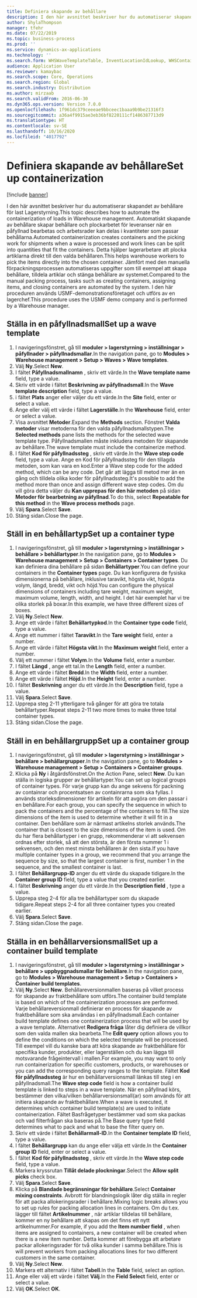 ```yaml
---
title: Definiera skapande av behållare
description: I den här avsnittet beskriver hur du automatiserar skapandet av behållare för last Lagerstyrning.
author: ShylaThompson
manager: tfehr
ms.date: 07/22/2019
ms.topic: business-process
ms.prod: ''
ms.service: dynamics-ax-applications
ms.technology: ''
ms.search.form: WHSWaveTemplateTable, InventLocationIdLookup, WHSContainerType, WHSContainerGroup, WHSContainerizationTable, WHSContainerizationBreak, WHSCreateContainerBreak, WHSContainerStructure, WHSContainerTable, WHSContainerizatonHistory, WHSContainerPackingPolicyChange, WHSManifestShipmentContainers, WHSAllowedContainerTypeGroup, WHSPostMethod, WHSContainerCreateDialog, WHSContainerCloseDiag, WHSContainer
audience: Application User
ms.reviewer: kamaybac
ms.search.scope: Core, Operations
ms.search.region: Global
ms.search.industry: Distribution
ms.author: mirzaab
ms.search.validFrom: 2016-06-30
ms.dyn365.ops.version: Version 7.0.0
ms.openlocfilehash: 1f961dc379ceeeae9bbceec1baaa9b9be21316f3
ms.sourcegitcommit: a36a4f9915ae3eb36bf8220111cf1486387713d9
ms.translationtype: HT
ms.contentlocale: sv-SE
ms.lasthandoff: 10/16/2020
ms.locfileid: "4017792"
---
```

# <a name="set-up-containerization"></a><span data-ttu-id="50428-103">Definiera skapande av behållare</span><span class="sxs-lookup"><span data-stu-id="50428-103">Set up containerization</span></span>

[!include [banner](../../includes/banner.md)]

<span data-ttu-id="50428-104">I den här avsnittet beskriver hur du automatiserar skapandet av behållare för last Lagerstyrning.</span><span class="sxs-lookup"><span data-stu-id="50428-104">This topic describes how to automate the containerization of loads in Warehouse management.</span></span> <span data-ttu-id="50428-105">Automatiskt skapande av behållare skapar behållare och plockarbetet för leveranser när en påfyllnad bearbetas och arbetsrader kan delas i kvantiteter som passar behållarna.</span><span class="sxs-lookup"><span data-stu-id="50428-105">Automated containerization creates containers and the picking work for shipments when a wave is processed and work lines can be split into quantities that fit the containers.</span></span> <span data-ttu-id="50428-106">Detta hjälper lagerarbetare att plocka artiklarna direkt till den valda behållaren.</span><span class="sxs-lookup"><span data-stu-id="50428-106">This helps warehouse workers to pick the items directly into the chosen container.</span></span> <span data-ttu-id="50428-107">Jämfört med den manuella förpackningsprocessen automatiseras uppgifter som till exempel att skapa behållare, tilldela artiklar och stänga behållare av systemet.</span><span class="sxs-lookup"><span data-stu-id="50428-107">Compared to the manual packing process, tasks such as creating containers, assigning items, and closing containers are automated by the system.</span></span> <span data-ttu-id="50428-108">I den här proceduren används USMF-demonstrationsföretaget och utförs av en lagerchef.</span><span class="sxs-lookup"><span data-stu-id="50428-108">This procedure uses the USMF demo company and is performed by a Warehouse manager.</span></span>


## <a name="set-up-a-wave-template"></a><span data-ttu-id="50428-109">Ställa in en påfyllnadsmall</span><span class="sxs-lookup"><span data-stu-id="50428-109">Set up a wave template</span></span>
1. <span data-ttu-id="50428-110">I navigeringsfönstret, gå till **moduler > lagerstyrning > inställningar > påfyllnader > påfyllnadsmallar**.</span><span class="sxs-lookup"><span data-stu-id="50428-110">In the navigation pane, go to **Modules > Warehouse management > Setup > Waves > Wave templates**.</span></span>
2. <span data-ttu-id="50428-111">Välj **Ny**.</span><span class="sxs-lookup"><span data-stu-id="50428-111">Select **New**.</span></span>
3. <span data-ttu-id="50428-112">I fältet **Påfyllnadsmallnamn** , skriv ett värde.</span><span class="sxs-lookup"><span data-stu-id="50428-112">In the **Wave template name** field, type a value.</span></span>
4. <span data-ttu-id="50428-113">Skriv ett värde i fältet **Beskrivning av påfyllnadsmall**.</span><span class="sxs-lookup"><span data-stu-id="50428-113">In the **Wave template description** field, type a value.</span></span>
5. <span data-ttu-id="50428-114">i fältet **Plats** anger eller väljer du ett värde.</span><span class="sxs-lookup"><span data-stu-id="50428-114">In the **Site** field, enter or select a value.</span></span>
6. <span data-ttu-id="50428-115">Ange eller välj ett värde i fältet **Lagerställe**.</span><span class="sxs-lookup"><span data-stu-id="50428-115">In the **Warehouse** field, enter or select a value.</span></span>
7. <span data-ttu-id="50428-116">Visa avsnittet **Metoder**.</span><span class="sxs-lookup"><span data-stu-id="50428-116">Expand the **Methods** section.</span></span> <span data-ttu-id="50428-117">Fönstret **Valda metoder** visar metoderna för den valda påfyllnadsmallstypen.</span><span class="sxs-lookup"><span data-stu-id="50428-117">The **Selected methods** pane lists the methods for the selected wave template type.</span></span> <span data-ttu-id="50428-118">Påfyllnadsmallen måste inkludera metoden för skapande av behållare.</span><span class="sxs-lookup"><span data-stu-id="50428-118">The wave template must include the containerize method.</span></span>  
8. <span data-ttu-id="50428-119">I fältet **Kod för påfyllnadssteg** , skriv ett värde.</span><span class="sxs-lookup"><span data-stu-id="50428-119">In the **Wave step code** field, type a value.</span></span> <span data-ttu-id="50428-120">Ange en Kod för påfyllnadssteg för den tillagda metoden, som kan vara en kod.</span><span class="sxs-lookup"><span data-stu-id="50428-120">Enter a Wave step code for the added method, which can be any code.</span></span> <span data-ttu-id="50428-121">Det går att lägga till metod mer än en gång och tilldela olika koder för påfyllnadssteg.</span><span class="sxs-lookup"><span data-stu-id="50428-121">It's possible to add the method more than once and assign different wave step codes.</span></span> <span data-ttu-id="50428-122">Om du vill göra detta väljer du **Kan upprepas för den här metoden** på sidan **Metoder för bearbetning av påfyllnad**.</span><span class="sxs-lookup"><span data-stu-id="50428-122">To do this, select **Repeatable for this method** in the **Wave process methods** page.</span></span>  
9. <span data-ttu-id="50428-123">Välj **Spara**.</span><span class="sxs-lookup"><span data-stu-id="50428-123">Select **Save**.</span></span>
10. <span data-ttu-id="50428-124">Stäng sidan.</span><span class="sxs-lookup"><span data-stu-id="50428-124">Close the page.</span></span>

## <a name="set-up-a-container-type"></a><span data-ttu-id="50428-125">Ställ in en behållartyp</span><span class="sxs-lookup"><span data-stu-id="50428-125">Set up a container type</span></span>
1. <span data-ttu-id="50428-126">I navigeringsfönstret, gå till **moduler > lagerstyrning > inställningar > behållare > behållartyper**.</span><span class="sxs-lookup"><span data-stu-id="50428-126">In the navigation pane, go to **Modules > Warehouse management > Setup > Containers > Container types**.</span></span> <span data-ttu-id="50428-127">Du kan definiera dina behållare på sidan **Behållartyper**.</span><span class="sxs-lookup"><span data-stu-id="50428-127">You can define your containers in the **Container types** page.</span></span> <span data-ttu-id="50428-128">Du kan konfigurera de fysiska dimensionerna på behållare, inklusive taravikt, högsta vikt, högsta volym, längd, bredd, vikt och höjd.</span><span class="sxs-lookup"><span data-stu-id="50428-128">You can configure the physical dimensions of containers including tare weight, maximum weight, maximum volume, length, width, and height.</span></span> <span data-ttu-id="50428-129">I det här exemplet har vi tre olika storlek på boxar.</span><span class="sxs-lookup"><span data-stu-id="50428-129">In this example, we have three different sizes of boxes.</span></span>  
2. <span data-ttu-id="50428-130">Välj **Ny**.</span><span class="sxs-lookup"><span data-stu-id="50428-130">Select **New**.</span></span>
3. <span data-ttu-id="50428-131">Ange ett värde i fältet **Behållartypkod**.</span><span class="sxs-lookup"><span data-stu-id="50428-131">In the **Container type code** field, type a value.</span></span>
4. <span data-ttu-id="50428-132">Ange ett nummer i fältet **Taravikt**.</span><span class="sxs-lookup"><span data-stu-id="50428-132">In the **Tare weight** field, enter a number.</span></span>
5. <span data-ttu-id="50428-133">Ange ett värde i fältet **Högsta vikt**.</span><span class="sxs-lookup"><span data-stu-id="50428-133">In the **Maximum weight** field, enter a number.</span></span>
6. <span data-ttu-id="50428-134">Välj ett nummer i fältet **Volym**.</span><span class="sxs-lookup"><span data-stu-id="50428-134">In the **Volume** field, enter a number.</span></span>
7. <span data-ttu-id="50428-135">I fältet **Längd** , ange ett tal.</span><span class="sxs-lookup"><span data-stu-id="50428-135">In the **Length** field, enter a number.</span></span>
8. <span data-ttu-id="50428-136">Ange ett värde i fältet **Bredd**.</span><span class="sxs-lookup"><span data-stu-id="50428-136">In the **Width** field, enter a number.</span></span>
9. <span data-ttu-id="50428-137">Ange ett värde i fältet **Höjd**.</span><span class="sxs-lookup"><span data-stu-id="50428-137">In the **Height** field, enter a number.</span></span>
10. <span data-ttu-id="50428-138">I fältet **Beskrivning** anger du ett värde.</span><span class="sxs-lookup"><span data-stu-id="50428-138">In the **Description** field, type a value.</span></span>
11. <span data-ttu-id="50428-139">Välj **Spara**.</span><span class="sxs-lookup"><span data-stu-id="50428-139">Select **Save**.</span></span>
13. <span data-ttu-id="50428-140">Upprepa steg 2-11 ytterligare två gånger för att göra tre totala behållartyper.</span><span class="sxs-lookup"><span data-stu-id="50428-140">Repeat steps 2-11 two more times to make three total container types.</span></span>
14. <span data-ttu-id="50428-141">Stäng sidan.</span><span class="sxs-lookup"><span data-stu-id="50428-141">Close the page.</span></span>

## <a name="set-up-a-container-group"></a><span data-ttu-id="50428-142">Ställ in en behållargrupp</span><span class="sxs-lookup"><span data-stu-id="50428-142">Set up a container group</span></span>
1. <span data-ttu-id="50428-143">I navigeringsfönstret, gå till **moduler > lagerstyrning > inställningar > behållare > behållargrupper**.</span><span class="sxs-lookup"><span data-stu-id="50428-143">In the navigation pane, go to **Modules > Warehouse management > Setup > Containers > Container groups**.</span></span>
2. <span data-ttu-id="50428-144">Klicka på **Ny** i åtgärdsfönstret.</span><span class="sxs-lookup"><span data-stu-id="50428-144">On the Action Pane, select **New**.</span></span> <span data-ttu-id="50428-145">Du kan ställa in logiska grupper av behållartyper.</span><span class="sxs-lookup"><span data-stu-id="50428-145">You can set up logical groups of container types.</span></span> <span data-ttu-id="50428-146">För varje grupp kan du ange sekvens för packning av containrar och procentsatsen av containrarna som ska fyllas. I används storleksdimensioner för artikeln för att avgöra om den passar i en behållare.</span><span class="sxs-lookup"><span data-stu-id="50428-146">For each group, you can specify the sequence in which to pack the containers and the percentage of the containers to fill.The size dimensions of the item is used to determine whether it will fit in a container.</span></span> <span data-ttu-id="50428-147">Den behållare som är närmast artikelns storlek används.</span><span class="sxs-lookup"><span data-stu-id="50428-147">The container that is closest to the size dimensions of the item is used.</span></span> <span data-ttu-id="50428-148">Om du har flera behållartyper i en grupp, rekommenderar vi att sekvensen ordnas efter storlek, så att den största, är den första nummer 1 i sekvensen, och den mest minsta behållaren är den sista.</span><span class="sxs-lookup"><span data-stu-id="50428-148">If you have multiple container types in a group, we recommend that you arrange the sequence by size, so that the largest container is first, number 1 in the sequence, and the smallest container is last.</span></span>    
3. <span data-ttu-id="50428-149">I fältet **Behållargrupp-ID** anger du ett värde du skapade tidigare.</span><span class="sxs-lookup"><span data-stu-id="50428-149">In the **Container group ID** field, type a value that you created earlier.</span></span>
4. <span data-ttu-id="50428-150">I fältet **Beskrivning** anger du ett värde.</span><span class="sxs-lookup"><span data-stu-id="50428-150">In the **Description field** , type a value.</span></span>
5. <span data-ttu-id="50428-151">Upprepa steg 2-4 för alla tre behållartyper som du skapade tidigare.</span><span class="sxs-lookup"><span data-stu-id="50428-151">Repeat steps 2-4 for all three container types you created earlier.</span></span>
6. <span data-ttu-id="50428-152">Välj **Spara**.</span><span class="sxs-lookup"><span data-stu-id="50428-152">Select **Save**.</span></span>
7. <span data-ttu-id="50428-153">Stäng sidan.</span><span class="sxs-lookup"><span data-stu-id="50428-153">Close the page.</span></span>

## <a name="set-up-a-container-build-template"></a><span data-ttu-id="50428-154">Ställa in en behållarversionsmall</span><span class="sxs-lookup"><span data-stu-id="50428-154">Set up a container build template</span></span>
1. <span data-ttu-id="50428-155">I navigeringsfönstret, gå till **moduler > lagerstyrning > inställningar > behållare > uppbyggnadsmallar för behållare**.</span><span class="sxs-lookup"><span data-stu-id="50428-155">In the navigation pane, go to **Modules > Warehouse management > Setup > Containers > Container build templates**.</span></span>
2. <span data-ttu-id="50428-156">Välj **Ny**.</span><span class="sxs-lookup"><span data-stu-id="50428-156">Select **New**.</span></span> <span data-ttu-id="50428-157">Behållareversionmallen baseras på vilket process för skapande av fraktbehållare som utförs.</span><span class="sxs-lookup"><span data-stu-id="50428-157">The container build template is based on which of the containerization processes are performed.</span></span> <span data-ttu-id="50428-158">Varje behållareversionmall definierar en process för skapande av fraktbehållare som ska användas i en påfyllnadsmall.</span><span class="sxs-lookup"><span data-stu-id="50428-158">Each container build template defines one containerization process that will be used by a wave template.</span></span> <span data-ttu-id="50428-159">Alternativet **Redigera fråga** låter dig definiera de villkor som den valda mallen ska bearbeta.</span><span class="sxs-lookup"><span data-stu-id="50428-159">The **Edit query** option allows you to define the conditions on which the selected template will be processed.</span></span> <span data-ttu-id="50428-160">Till exempel vill du kanske bara att köra skapande av fraktbehållare för specifika kunder, produkter, eller lagerställen och du kan lägga till motsvarande frågeintervall i mallen.</span><span class="sxs-lookup"><span data-stu-id="50428-160">For example, you may want to only run containerization for specific customers, products, or warehouses or you can add the corresponding query ranges to the template.</span></span> <span data-ttu-id="50428-161">Fältet **Kod för påfyllnadssteg** är hur en behållarversionsmall länkas till steg i en påfyllnadsmall.</span><span class="sxs-lookup"><span data-stu-id="50428-161">The **Wave step code** field is how a container build template is linked to steps in a wave template.</span></span> <span data-ttu-id="50428-162">När en påfyllnad körs, bestämmer den vilka/vilken behållarversionsmall(ar) som används för att initiera skapande av fraktbehållare.</span><span class="sxs-lookup"><span data-stu-id="50428-162">When a wave is executed, it determines which container build template(s) are used to initiate containerization.</span></span> <span data-ttu-id="50428-163">Fältet Basfrågetyper bestämmer vad som ska packas och vad filterfrågan ska baseras på.</span><span class="sxs-lookup"><span data-stu-id="50428-163">The Base query type field determines what to pack and what to base the filter query on.</span></span> 
3. <span data-ttu-id="50428-164">Skriv ett värde i fältet **Behållarmall-ID**.</span><span class="sxs-lookup"><span data-stu-id="50428-164">In the **Container template ID** field, type a value.</span></span>
4. <span data-ttu-id="50428-165">I fältet **Behållargrupp** kan du ange eller välja ett värde.</span><span class="sxs-lookup"><span data-stu-id="50428-165">In the **Container group ID** field, enter or select a value.</span></span>
5. <span data-ttu-id="50428-166">I fältet **Kod för påfyllnadssteg** , skriv ett värde.</span><span class="sxs-lookup"><span data-stu-id="50428-166">In the **Wave step code** field, type a value.</span></span>
6. <span data-ttu-id="50428-167">Markera kryssrutan **Tillåt delade plockningar**.</span><span class="sxs-lookup"><span data-stu-id="50428-167">Select the **Allow split picks** check box.</span></span>
7. <span data-ttu-id="50428-168">Välj **Spara**.</span><span class="sxs-lookup"><span data-stu-id="50428-168">Select **Save**.</span></span>
8. <span data-ttu-id="50428-169">Klicka på **Blandade begränsningar för behållare**.</span><span class="sxs-lookup"><span data-stu-id="50428-169">Select **Container mixing constraints**.</span></span> <span data-ttu-id="50428-170">Avbrott för blandningslogik låter dig ställa in regler för att packa allokeringsrader i behållare.</span><span class="sxs-lookup"><span data-stu-id="50428-170">Mixing logic breaks allows you to set up rules for packing allocation lines in containers.</span></span> <span data-ttu-id="50428-171">Om du t.ex. lägger till fältet **Artikelnummer** , när artiklar tilldelas till behållare, kommer en ny behållare att skapas om det finns ett nytt artikelnummer.</span><span class="sxs-lookup"><span data-stu-id="50428-171">For example, if you add the **Item number field** , when items are assigned to containers, a new container will be created when there is a new item number.</span></span> <span data-ttu-id="50428-172">Detta kommer att förebygga att arbetare packar allokeringsrader för två olika kunder i samma behållare.</span><span class="sxs-lookup"><span data-stu-id="50428-172">This is will prevent workers from packing allocations lines for two different customers in the same container.</span></span>  
9. <span data-ttu-id="50428-173">Välj **Ny**.</span><span class="sxs-lookup"><span data-stu-id="50428-173">Select **New**.</span></span>
10. <span data-ttu-id="50428-174">Markera ett alternativ i fältet **Tabell**.</span><span class="sxs-lookup"><span data-stu-id="50428-174">In the **Table** field, select an option.</span></span>
11. <span data-ttu-id="50428-175">Ange eller välj ett värde i fältet **Välj**.</span><span class="sxs-lookup"><span data-stu-id="50428-175">In the **Field Select** field, enter or select a value.</span></span>
12. <span data-ttu-id="50428-176">Välj **OK**.</span><span class="sxs-lookup"><span data-stu-id="50428-176">Select **OK**.</span></span>

